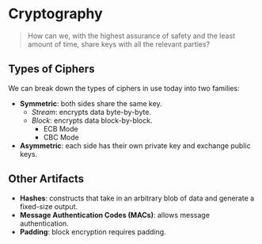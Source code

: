 # Cryptography

> How can we, with the highest assurance of safety and the least amount of time, share keys with all the relevant parties?

## Types of Ciphers

We can break down the types of ciphers in use today into two families:

* __Symmetric__: both sides share the same key.
  * _Stream_: encrypts data byte-by-byte.
  * _Block_: encrypts data block-by-block.
    * ECB Mode
    * CBC Mode
* __Asymmetric__: each side has their own private key and exchange public keys.

## Other Artifacts

* __Hashes__: constructs that take in an arbitrary blob of data and generate a fixed-size output.
* __Message Authentication Codes (MACs)__: allows message authentication.
* __Padding__: block encryption requires padding.
